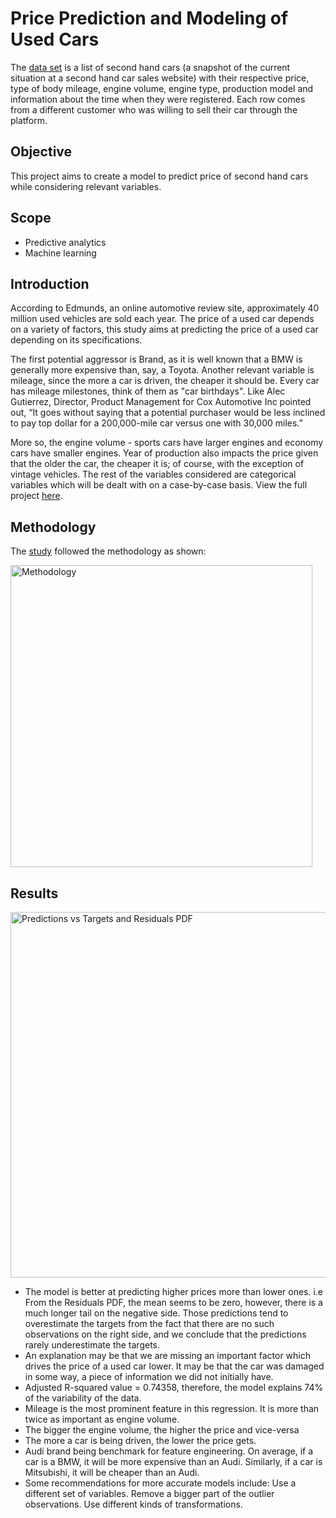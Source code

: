 # Price Prediction and Modeling of Used Cars

The [data set](https://github.com/gregoryoffodum/Price-Prediction-and-Modeling-of-Used-Cars/blob/main/Cars%20dataset.csv) is a list of second hand cars (a snapshot of the current situation at a second hand car sales website) with their respective price, type of body mileage, engine volume, engine type, production model and information about the time when they were registered. Each row comes from a different customer who was willing to sell their car through the platform.

## Objective

This project aims to create a model to predict price of second hand cars while considering relevant variables.

## Scope

- Predictive analytics
- Machine learning

## Introduction

According to Edmunds, an online automotive review site, approximately 40 million used vehicles are sold each year. The price of a used car depends on a variety of factors, this study aims at predicting the price of a used car depending on its specifications. 

The first potential aggressor is Brand, as it is well known that a BMW is generally more expensive than, say, a Toyota. Another relevant variable is mileage, since the more a car is driven, the cheaper it should be. Every car has mileage milestones, think of them as "car birthdays". Like Alec Gutierrez, Director, Product Management for Cox Automotive Inc pointed out, “It goes without saying that a potential purchaser would be less inclined to pay top dollar for a 200,000-mile car versus one with 30,000 miles.”

More so, the engine volume - sports cars have larger engines and economy cars have smaller engines. Year of production also impacts the price given that the older the car, the cheaper it is; of course, with the exception of vintage vehicles. The rest of the variables considered are categorical variables which will be dealt with on a case-by-case basis. View the full project [here](https://github.com/gregoryoffodum/Predictive-Analytics-and-Modelling/blob/main/Price%20Prediction%20and%20Modeling%20of%20Used%20Cars.ipynb).

## Methodology

The [study](https://github.com/gregoryoffodum/Predictive-Analytics-and-Modelling/blob/main/Price%20Prediction%20and%20Modeling%20of%20Used%20Cars.ipynb) followed the methodology as shown:


<img width="483" alt="Methodology" src="https://user-images.githubusercontent.com/78843321/156064207-9303bcf2-697d-4d6f-a7d3-8e08907487da.PNG">

## Results

<img width="585" alt="Predictions vs  Targets and Residuals PDF" src="https://user-images.githubusercontent.com/78843321/156066150-4503abb9-0238-41f1-8681-a196f0fa96c9.PNG">



- The model is better at predicting higher prices more than lower ones. i.e  From the Residuals PDF, the mean seems to be zero, however, there is a much longer tail on the negative side. Those predictions tend to overestimate the targets from the fact that there are no such observations on the right side, and we conclude that the predictions rarely underestimate the targets.
- An explanation may be that we are missing an important factor which drives the price of a used car lower. It may be that the car was damaged in some way, a piece of information we did not initially have.
- Adjusted R-squared value = 0.74358, therefore, the model explains 74% of the variability of the data.
- Mileage is the most prominent feature in this regression. It is more than twice as important as engine volume.
- The bigger the engine volume, the higher the price and vice-versa
- The more a car is being driven, the lower the price gets.
- Audi brand being benchmark for feature engineering. On average, if a car is a BMW, it will be more expensive than an Audi. Similarly, if a car is Mitsubishi, it will be cheaper than an Audi.
- Some recommendations for more accurate models include: Use a different set of variables. Remove a bigger part of the outlier observations. Use different kinds of transformations.





